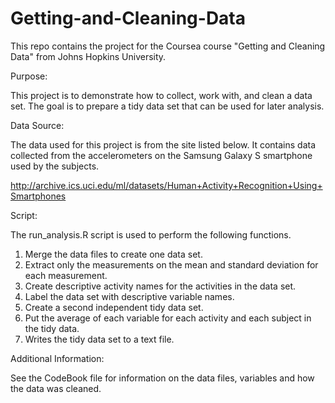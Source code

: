 Getting-and-Cleaning-Data
=========================

This repo contains the project for the Coursea course "Getting and Cleaning Data" from Johns Hopkins University.

Purpose:

This project is to demonstrate how to collect, work with, and clean a data set. The goal is to prepare a tidy data
set that can be used for later analysis.

Data Source:

The data used for this project is from the site listed below.  It contains data collected from the accelerometers
on the Samsung Galaxy S smartphone used by the subjects.

http://archive.ics.uci.edu/ml/datasets/Human+Activity+Recognition+Using+Smartphones

Script:

The run_analysis.R script is used to perform the following functions. 

1. Merge the data files to create one data set.
2. Extract only the measurements on the mean and standard deviation for each measurement. 
3. Create descriptive activity names for the activities in the data set.
4. Label the data set with descriptive variable names. 
5. Create a second independent tidy data set.
6. Put the average of each variable for each activity and each subject in the tidy data.
7. Writes the tidy data set to a text file.

Additional Information:

See the CodeBook file for information on the data files, variables and how the data was cleaned.
